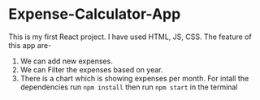 # Expense-Calculator-App
This is my first React project. I have used HTML, JS, CSS. The feature of this app are-
1. We can add new expenses.
2. We can Filter the expenses based on year.
3. There is a chart which is showing expenses per month.
   For intall the dependencies run ```npm install``` then run ```npm start``` in the terminal
